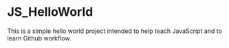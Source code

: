 # JS_HelloWorld
This is a simple hello world project intended to help teach JavaScript and to learn Github workflow.
